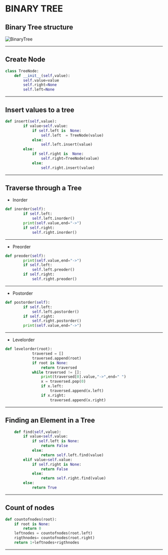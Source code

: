 # BINARY TREE

## Binary Tree structure
![BinaryTree](https://cdn.programiz.com/sites/tutorial2program/files/binary-tree-representation_0.png)

---
## Create Node
```python
class TreeNode:
    def __init__(self,value):
        self.value=value
        self.right=None
        self.left=None
```
---

## Insert values to a tree
```python
def insert(self,value):
        if value<self.value:
            if self.left is  None:
                self.left  = TreeNode(value)
            else:
                self.left.insert(value)
        else:
            if self.right is  None:
                self.right=TreeNode(value)
            else:
                self.right.insert(value)
```
---
## Traverse through a Tree
- Inorder
```python
def inorder(self):
        if self.left:
            self.left.inorder()
        print(self.value,end="->")
        if self.right:
            self.right.inorder()
```
---
- Preorder
```python
def preoder(self):
        print(self.value,end="->")
        if self.left:
            self.left.preoder()
        if self.right:
            self.right.preoder()
```
---
- Postorder
```python
def postorder(self):
        if self.left:
            self.left.postorder()
        if self.right:
            self.right.postorder()
        print(self.value,end="->")
```
---
- Levelorder
```python
def levelorder(root):
            traversed = []
            traversed.append(root)
            if root is None:
                return traversed
            while traversed != []:
                print(traversed[0].value,"->",end=" ")
                x = traversed.pop(0) 
                if x.left:
                    traversed.append(x.left)
                if x.right:
                    traversed.append(x.right)
```
---
## Finding an Element in a Tree
```python
    def find(self,value):
        if value<self.value:
            if self.left is None:
                return False
            else:
                return self.left.find(value)
        elif value>self.value:
            if self.right is None:
                return False
            else:
                return self.right.find(value)
        else:
            return True
```
---
## Count of nodes
```python
def countofnodes(root):
    if root is None:
        return 0
    leftnodes = countofnodes(root.left)
    rigthnodes= countofnodes(root.right)
    return 1+leftnodes+rigthnodes
```
---
